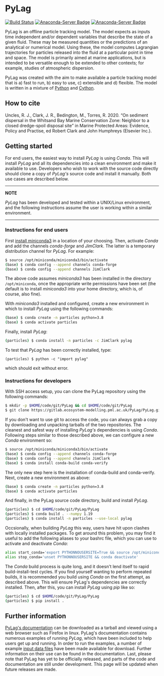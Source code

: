 # PyLag

[![Build Status](https://travis-ci.com/jimc101/PyLag.svg?token=xhJEih8gZ2xQGCcgLLsu&branch=master)](https://travis-ci.com/jimc101/PyLag)
[![Anaconda-Server Badge](https://anaconda.org/jimclark/pylag/badges/installer/conda.svg)](https://conda.anaconda.org/jimclark)
[![Anaconda-Server Badge](https://anaconda.org/jimclark/pylag/badges/downloads.svg)](https://anaconda.org/jimclark/pylag)


PyLag is an offline particle tracking model. The model expects as inputs time independent and/or dependent variables that describe the state of a given fluid. These may be measured quantities or the predictions of an analytical or numerical model. Using these, the model computes Lagrangian trajectories for particles released into the fluid at a particular point in time and space. The model is primarily aimed at marine applications, but is intended to be versatile enough to be extended to other contexts; for example, studies of atmospheric dispersion.

PyLag was created with the aim to make available a particle tracking model that is a) fast to run, b) easy to use, c) extensible and d) flexible. The model is written in a mixture of [Python](http://www.python.org) and [Cython](http://www.cython.org).

## How to cite

Uncles, R. J., Clark, J. R., Bedington, M., Torres, R. 2020. “On sediment dispersal in the Whitsand Bay Marine Conservation Zone: Neighbor to a closed dredge-spoil disposal site” in Marine Protected Areas: Evidence, Policy and Practise, ed Robert Clark and John Humphreys (Elsevier Inc.).

## Getting started

For end users, the easiest way to install *PyLag* is using *Conda*. This will install *PyLag* and all its dependencies into a clean environment and make it available to use. Developers who wish to work with the source code directly should clone a copy of *PyLag's* source code and install it manually. Both use cases are described below.

---
**NOTE**

*PyLag* has been developed and tested within a UNIX/Linux environment, and the following instructions assume the user is working within a similar environment.

---

### Instructions for end users

First [install miniconda3](https://conda.io/projects/conda/en/latest/user-guide/install/linux.html) in a location of your choosing. Then, activate *Conda* and add the channels *conda-forge* and *JimClark*. The latter is a temporary distribution channel for *PyLag*. For example:

```bash
$ source /opt/miniconda/miniconda3/bin/activate
(base) $ conda config --append channels conda-forge
(base) $ conda config --append channels JimClark
```

The above code assumes *miniconda3* has been installed in the directory `/opt/miniconda`, once the appropriate write permissions have been set (the default is to install *miniconda3* into your home directory, which is, of course, also fine).

With *miniconda3* installed and configured, create a new environment in which to install *PyLag* using the following commands:

```bash
(base) $ conda create -n particles python=3.8
(base) $ conda activate particles
```

Finally, install *PyLag*:

```bash
(particles) $ conda install -n particles -c JimClark pylag
```

To test that *PyLag* has been correctly installed, type:

```
(particles) $ python -c "import pylag"
```

which should exit without error.

### Instructions for developers

With SSH access setup, you can clone the PyLag repository using the following commands:

```bash
$ mkdir -p $HOME/code/git/PyLag && cd $HOME/code/git/PyLag
$ git clone https://gitlab.ecosystem-modelling.pml.ac.uk/PyLag/PyLag.git>
```

If you don't want to use git to access the code, you can always grab a copy by downloading and unpacking tarballs of the two repositories. The cleanest and safest way of installing *PyLag's* dependencies is using *Conda*. Following steps similar to those described above, we can configure a new *Conda* environment so:

```bash
$ source /opt/miniconda/miniconda3/bin/activate
(base) $ conda config --append channels conda-forge
(base) $ conda config --append channels JimClark
(base) $ conda install conda-build conda-verify
```

The only new step here is the installation of conda-build and conda-verify. Next, create a new environment as above:

```bash
(base) $ conda create -n particles python=3.8
(base) $ conda activate particles
```

And finally, in the PyLag source code directory, build and install *PyLag*.

```bash
(particles) $ cd $HOME/code/git/PyLag/PyLag
(particles) $ conda build . --numpy 1.19
(particles) $ conda install -n particles --use-local pylag
```

Occsionally, when building *PyLag* this way, users have hit upon clashes with locally installed packages. To get around this problem, you may find it useful to add the following aliases to your bashrc file, which you can use to activate and deactivate *Conda*:

```bash
alias start_conda='export PYTHONNOUSERSITE=True && source /opt/miniconda/miniconda3/bin/activate'
alias stop_conda='unset PYTHONNOUSERSITE && conda deactivate'
```

The *Conda* build process is quite long, and it doesn't lend itself to rapid build-install-test cycles. If you find yourself wanting to perform repeated builds, it is recommended you build using *Conda* on the first attempt, as described above. This will ensure PyLag's dependencies are correctly installed. Then, after this, you can install *PyLag* using *pip* like so:

```bash
(particles) $ cd $HOME/code/git/PyLag/PyLag
(particles) $ pip install .
```

## Further information

[PyLag's documentation](https://pylag.readthedocs.io/en/latest/) can be downloaded as a tarball and viewed using a web browser such as Firefox in linux. PyLag's documentation contains numerous examples of running *PyLag*, which have been included to help users get up and running. In order to run the examples, a number of example [input data files](https://drive.google.com/open?id=15UX7Y9JnuLpnPAz700mzmzd917nTClxR) have been made available for download. Further information on their use can be found in the documentation. Last, please note that PyLag has yet to be officially released, and parts of the code and documentation are still under development. This page will be updated when future releases are made.
